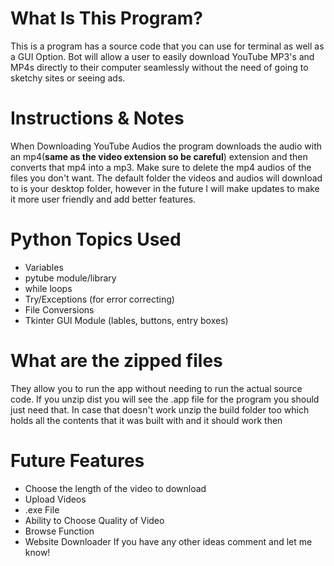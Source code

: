 # What Is This Program?  
This is a program has a source code that you can use for terminal as well as a GUI Option. Bot will allow a user to easily download YouTube MP3's and MP4s directly to their computer seamlessly without the need of going to sketchy sites or seeing ads. 

# Instructions & Notes
When Downloading YouTube Audios the program downloads the audio with an mp4(**same as the video extension so be careful**) extension and then converts that mp4 into a mp3. Make sure to delete the mp4 audios of the files you don't want. The default folder the videos and audios will download to is your desktop folder, however in the future I will make updates to make it more user friendly and add better features.


# Python Topics Used
* Variables
* pytube module/library
* while loops
* Try/Exceptions (for error correcting)
* File Conversions
* Tkinter GUI Module (lables, buttons, entry boxes)


# What are the zipped files
They allow you to run the app without needing to run the actual source code. If you unzip dist you will see the .app file for the program you should just need that. In case that doesn't work unzip the build folder too which holds all the contents that it was built with and it should work then


# Future Features
* Choose the length of the video to download
* Upload Videos
* .exe File
* Ability to Choose Quality of Video
* Browse Function
* Website Downloader
If you have any other ideas comment and let me know!

